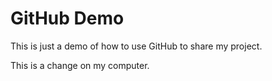 # GitHub Demo
This is just a demo of how to use GitHub to share my project.

This is a change on my computer.
